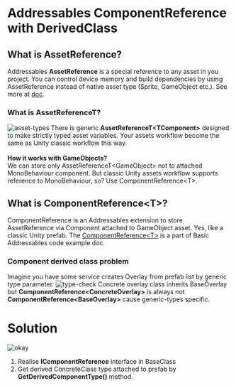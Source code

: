 # Addressables ComponentReference with DerivedClass

## What is AssetReference?
Addressables <b>AssetReference</b> is a special reference to any asset in you project. You can control device memory and build dependencies by using AssetReference instead of native asset type (Sprite, GameObject etc.). See more at [doc](https://docs.unity3d.com/Packages/com.unity.addressables@1.20/manual/AssetReferences.html).
### What is AssetReferenceT?
![asset-types](https://github.com/cyberaslan/Addressables-ComponentReference-with-DerivedClass/assets/87382541/ca64d70b-7d6e-424c-b0be-43408e3da1f2)
There is generic <b>AssetReferenceT\<TComponent\></b> designed to make strictly typed asset variables. Your assets workflow become the same as Unity classic workflow this way.
<br><br><b>How it works with GameObjects?</b><br>
We can store only AssetReferenceT\<GameObject\> not to attached MonoBehaviour component. But classic Unity assets workflow supports reference to MonoBehaviour, so? Use ComponentReference\<T\>.

## What is ComponentReference\<T\>?
ComponentReference is an Addressables extension to store AssetReference via Component attached to GameObject asset. Yes, like a classic Unity prefab. The [ComponentReference\<T\>](https://docs.unity3d.com/Packages/com.unity.addressables@1.20/manual/AssetReferences.html) is a part of Basic Addressables code example doc.

### Component derived class problem
Imagine you have some service creates Overlay from prefab list by generic type parameter. 
![type-check](https://github.com/cyberaslan/Addressables-ComponentReference-with-DerivedClass/assets/87382541/39003127-3c08-4d51-81a1-67153a1e7386)
Concrete overlay class inherits BaseOverlay but <b>ComponentReference\<ConcreteOverlay\></b> is always not <b>ComponentReference\<BaseOverlay\></b> cause generic-types specific.

# Solution
![okay](https://github.com/cyberaslan/Addressables-ComponentReference-with-DerivedClass/assets/87382541/664db5c8-332a-476c-a5f3-c37251bf4cce)
1. Realise <b>IComponentReference</b> interface in BaseClass
2. Get derived ConcreteClass type attached to prefab by <b>GetDerivedComponentType()</b> method.
